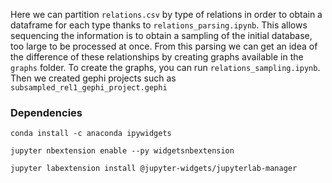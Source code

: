 Here we can partition `relations.csv` by type of relations in order to obtain a dataframe for each type thanks to `relations_parsing.ipynb`. This allows sequencing the information is to obtain a sampling of the initial database, too large to be processed at once. From this parsing we can get an idea of the difference of these relationships by creating graphs available in the `graphs` folder.
To create the graphs, you can run `relations_sampling.ipynb`.
Then we created gephi projects such as `subsampled_rel1_gephi_project.gephi`

### Dependencies
```
conda install -c anaconda ipywidgets

jupyter nbextension enable --py widgetsnbextension

jupyter labextension install @jupyter-widgets/jupyterlab-manager
```
